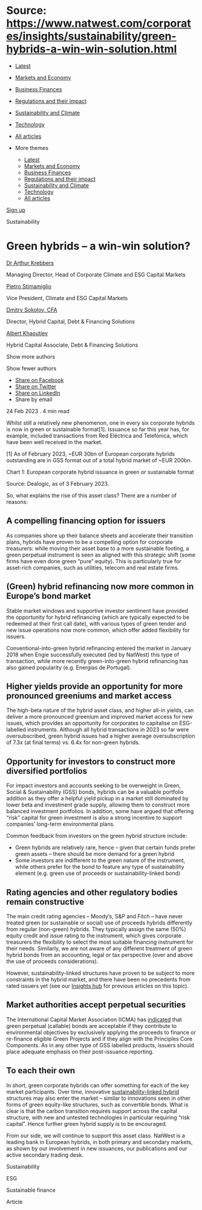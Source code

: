 # Source: https://www.natwest.com/corporates/insights/sustainability/green-hybrids-a-win-win-solution.html

* [Latest](https://www.natwest.com/corporates/insights.html)
* [Markets and Economy](https://www.natwest.com/corporates/insights/markets.html)
* [Business Finances](https://www.natwest.com/corporates/insights/finance.html)
* [Regulations and their impact](https://www.natwest.com/corporates/insights/regulation.html)
* [Sustainability and Climate](https://www.natwest.com/corporates/insights/sustainability.html)
* [Technology](https://www.natwest.com/corporates/insights/technology.html)
* [All articles](https://www.natwest.com/corporates/insights/all-articles.html)
* More themes

  + [Latest](https://www.natwest.com/corporates/insights.html "link")
  + [Markets and Economy](https://www.natwest.com/corporates/insights/markets.html "link")
  + [Business Finances](https://www.natwest.com/corporates/insights/finance.html "link")
  + [Regulations and their impact](https://www.natwest.com/corporates/insights/regulation.html "link")
  + [Sustainability and Climate](https://www.natwest.com/corporates/insights/sustainability.html "link")
  + [Technology](https://www.natwest.com/corporates/insights/technology.html "link")
  + [All articles](https://www.natwest.com/corporates/insights/all-articles.html "link")

[Sign up](https://www.natwest.com/corporates/insights/email-preferences/subscribe.html "Subscribe to receive our latest insights by email")

Sustainability

# Green hybrids – a win-win solution?

[Dr Arthur Krebbers](https://www.natwest.com/content/natwest_com/en_uk/corporates/insights/authors/arthur-krebbers.html)

Managing Director, Head of Corporate Climate and ESG Capital Markets

[Pietro Stimamiglio](https://www.natwest.com/content/natwest_com/en_uk/corporates/insights/authors/pietro-stimamiglio.html)

Vice President, Climate and ESG Capital Markets

[Dmitry Sokolov, CFA](https://www.natwest.com/content/natwest_com/en_uk/corporates/insights/authors/dmitry-sokolov.html)

Director, Hybrid Capital, Debt & Financing Solutions

[Albert Khaoutiev](https://www.natwest.com/content/natwest_com/en_uk/corporates/insights/authors/albert-khaoutiev.html)

Hybrid Capital Associate, Debt & Financing Solutions

Show more authors

Show fewer authors

* [Share on Facebook ](https://www.facebook.com/sharer/sharer.php?u=https://www.natwest.com/corporates/insights/sustainability/green-hybrids-a-win-win-solution.html)
* [Share on Twitter ](https://www.twitter.com/share?url=https://www.natwest.com/corporates/insights/sustainability/green-hybrids-a-win-win-solution.html)
* [Share on LinkedIn ](http://www.linkedin.com/shareArticle?mini=true&url=https://www.natwest.com/corporates/insights/sustainability/green-hybrids-a-win-win-solution.html)
* Share by email 

24 Feb 2023
. 4 min read

Whilst still a relatively new phenomenon, one in every six corporate hybrids is now in green or sustainable format[1]. Issuance so far this year has, for example, included transactions from Red Eléctrica and Telefónica, which have been well received in the market.

[1] As of February 2023, ~EUR 30bn of European corporate hybrids outstanding are in GSS format out of a total hybrid market of ~EUR 200bn.

Chart 1: European corporate hybrid issuance in green or sustainable format

Source: Dealogic, as of 3 February 2023.

So, what explains the rise of this asset class? There are a number of reasons:

## A compelling financing option for issuers

As companies shore up their balance sheets and accelerate their transition plans, hybrids have proven to be a compelling option for corporate treasurers: while moving their asset base to a more sustainable footing, a green perpetual instrument is seen as aligned with this strategic shift (some firms have even done green “pure” equity). This is particularly true for asset-rich companies, such as utilities, telecom and real estate firms.

## (Green) hybrid refinancing now more common in Europe’s bond market

Stable market windows and supportive investor sentiment have provided the opportunity for hybrid refinancing (which are typically expected to be redeemed at their first call date), with various types of green tender and new issue operations now more common, which offer added flexibility for issuers.

Conventional-into-green hybrid refinancing entered the market in January 2018 when Engie successfully executed (led by NatWest) this type of transaction, while more recently green-into-green hybrid refinancing has also gained popularity (e.g. Energias de Portugal).

## Higher yields provide an opportunity for more pronounced greeniums and market access

The high-beta nature of the hybrid asset class, and higher all-in yields, can deliver a more pronounced greenium and improved market access for new issues, which provides an opportunity for corporates to capitalise on ESG-labelled instruments. Although all hybrid transactions in 2023 so far were oversubscribed, green hybrid issues had a higher average oversubscription of 7.3x (at final terms) vs. 6.4x for non-green hybrids.

## Opportunity for investors to construct more diversified portfolios

For impact investors and accounts seeking to be overweight in Green, Social & Sustainability (GSS) bonds, hybrids can be a valuable portfolio addition as they offer a helpful yield pickup in a market still dominated by lower beta and investment grade supply, allowing them to construct more balanced investment portfolios. In addition, some have argued that offering “risk” capital for green investment is also a strong incentive to support companies’ long-term environmental plans.

Common feedback from investors on the green hybrid structure include:

* Green hybrids are relatively rare, hence – given that certain funds prefer green assets – there should be more demand for a green hybrid
* Some investors are indifferent to the green nature of the instrument, while others prefer for the bond to feature any type of sustainability element (e.g. green use of proceeds or sustainability-linked bond)

## Rating agencies and other regulatory bodies remain constructive

The main credit rating agencies – Moody’s, S&P and Fitch – have never treated green (or sustainable or social) use of proceeds hybrids differently from regular (non-green) hybrids. They typically assign the same (50%) equity credit and issue rating to the instrument, which gives corporate treasurers the flexibility to select the most suitable financing instrument for their needs. Similarly, we are not aware of any different treatment of green hybrid bonds from an accounting, legal or tax perspective (over and above the use of proceeds considerations).

However, sustainability-linked structures have proven to be subject to more constraints in the hybrid market, and there have been no precedents from rated issuers yet (see our [Insights hub](https://www.natwest.com/corporates/insights/sustainability.html) for previous articles on this topic).

## Market authorities accept perpetual securities

The International Capital Market Association (ICMA) has [indicated](https://www.icmagroup.org/assets/GreenSocialSustainabilityDb/The-GBP-Guidance-Handbook-January-2022.pdf) that green perpetual (callable) bonds are acceptable if they contribute to environmental objectives by exclusively applying the proceeds to finance or re-finance eligible Green Projects and if they align with the Principles Core Components. As in any other type of GSS labelled products, issuers should place adequate emphasis on their post-issuance reporting.

## To each their own

In short, green corporate hybrids can offer something for each of the key market participants. Over time, innovative [sustainability-linked hybrid](https://www.natwest.com/corporates/insights/sustainability/sustainability-linked-hybrid-bonds-a-matter-of-time.html) structures may also enter the market – similar to innovations seen in other forms of green equity-like structures, such as convertible bonds. What is clear is that the carbon transition requires support across the capital structure, with new and untested technologies in particular requiring “risk capital”. Hence further green hybrid supply is to be encouraged.

From our side, we will continue to support this asset class. NatWest is a leading bank in European hybrids, in both primary and secondary markets, as shown by our involvement in new issuances, our publications and our active secondary trading desk.

Sustainability

ESG

Sustainable finance

Article